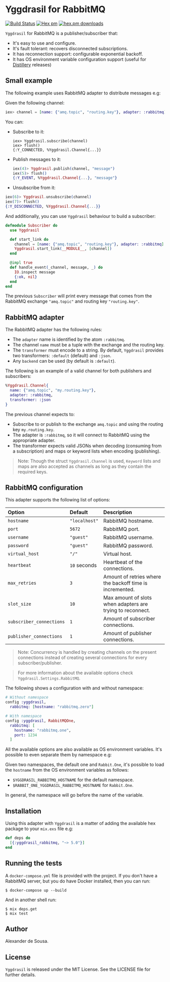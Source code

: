 # Yggdrasil for RabbitMQ

[![Build Status](https://travis-ci.org/gmtprime/yggdrasil_rabbitmq.svg?branch=master)](https://travis-ci.org/gmtprime/yggdrasil_rabbitmq) [![Hex pm](http://img.shields.io/hexpm/v/yggdrasil_rabbitmq.svg?style=flat)](https://hex.pm/packages/yggdrasil_rabbitmq) [![hex.pm downloads](https://img.shields.io/hexpm/dt/yggdrasil_rabbitmq.svg?style=flat)](https://hex.pm/packages/yggdrasil_rabbitmq)

`Yggdrasil` for RabbitMQ is a publisher/subscriber that:

- It's easy to use and configure.
- It's fault tolerant: recovers disconnected subscriptions.
- It has reconnection support: configurable exponential backoff.
- It has OS environment variable configuration support (useful for
[Distillery](https://github.com/bitwalker/distillery) releases)

## Small example

The following example uses RabbitMQ adapter to distribute messages e.g:

Given the following channel:

```elixir
iex> channel = [name: {"amq.topic", "routing.key"}, adapter: :rabbitmq]
```

You can:

* Subscribe to it:

  ```
  iex> Yggdrasil.subscribe(channel)
  iex> flush()
  {:Y_CONNECTED, %Yggdrasil.Channel{...}}
  ```

* Publish messages to it:

  ```elixir
  iex(4)> Yggdrasil.publish(channel, "message")
  iex(5)> flush()
  {:Y_EVENT, %Yggdrasil.Channel{...}, "message"}
  ```

* Unsubscribe from it:

```elixir
iex(6)> Yggdrasil.unsubscribe(channel)
iex(7)> flush()
{:Y_DISCONNECTED, %Yggdrasil.Channel{...}}
```

And additionally, you can use `Yggdrasil` behaviour to build a subscriber:

```elixir
defmodule Subscriber do
  use Yggdrasil

  def start_link do
    channel = [name: {"amq.topic", "routing.key"}, adapter: :rabbitmq]
    Yggdrasil.start_link(__MODULE__, [channel])
  end

  @impl true
  def handle_event(_channel, message, _) do
    IO.inspect message
    {:ok, nil}
  end
end
```

The previous `Subscriber` will print every message that comes from the RabbitMQ
exchange `"amq.topic"` and routing key `"routing.key"`.

## RabbitMQ adapter

The RabbitMQ adapter has the following rules:

* The `adapter` name is identified by the atom `:rabbitmq`.
* The channel `name` must be a tuple with the exchange and the routing key.
* The `transformer` must encode to a string. By default, `Yggdrasil`
  provides two transformers: `:default` (default) and `:json`.
* Any `backend` can be used (by default is `:default`).

The following is an example of a valid channel for both publishers and
subscribers:

```elixir
%Yggdrasil.Channel{
  name: {"amq.topic", "my.routing.key"},
  adapter: :rabbitmq,
  transformer: :json
}
```

The previous channel expects to:

- Subscribe to or publish to the exchange `amq.topic` and using the
routing key `my.routing.key`.
- The adapter is `:rabbitmq`, so it will connect to RabbitMQ using the
appropriate adapter.
- The transformer expects valid JSONs when decoding (consuming from a
subscription) and maps or keyword lists when encoding (publishing).

> Note: Though the struct `Yggdrasil.Channel` is used, `Keyword` lists and
> maps are also accepted as channels as long as they contain the required
> keys.

## RabbitMQ configuration

This adapter supports the following list of options:

Option                   | Default       | Description
:----------------------- | :------------ | :----------
`hostname`               | `"localhost"` | RabbitMQ hostname.
`port`                   | `5672`        | RabbitMQ port.
`username`               | `"guest"`     | RabbitMQ username.
`password`               | `"guest"`     | RabbitMQ password.
`virtual_host`           | `"/"`         | Virtual host.
`heartbeat`              | `10` seconds  | Heartbeat of the connections.
`max_retries`            | `3`           | Amount of retries where the backoff time is incremented.
`slot_size`              | `10`          | Max amount of slots when adapters are trying to reconnect.
`subscriber_connections` | `1`           | Amount of subscriber connections.
`publisher_connections`  | `1`           | Amount of publisher connections.

> Note: Concurrency is handled by creating channels on the present connections
> instead of creating several connections for every subscriber/publisher.

> For more information about the available options check
> `Yggdrasil.Settings.RabbitMQ`.

The following shows a configuration with and without namespace:

```elixir
# Without namespace
config :yggdrasil,
  rabbitmq: [hostname: "rabbitmq.zero"]

# With namespace
config :yggdrasil, RabbitMQOne,
  rabbitmq: [
    hostname: "rabbitmq.one",
    port: 1234
  ]
```

All the available options are also available as OS environment variables.
It's possible to even separate them by namespace e.g:

Given two namespaces, the default one and `Rabbit.One`, it's possible to
load the `hostname` from the OS environment variables as follows:

- `$YGGDRASIL_RABBITMQ_HOSTNAME` for the default namespace.
- `$RABBIT_ONE_YGGDRASIL_RABBITMQ_HOSTNAME` for `Rabbit.One`.

In general, the namespace will go before the name of the variable.

## Installation

Using this adapter with `Yggdrasil` is a matter of adding the
available hex package to your `mix.exs` file e.g:

```elixir
def deps do
  [{:yggdrasil_rabbitmq, "~> 5.0"}]
end
```

## Running the tests

A `docker-compose.yml` file is provided with the project. If  you don't have a
RabbitMQ server, but you do have Docker installed, then you can run:

```
$ docker-compose up --build
```

And in another shell run:

```
$ mix deps.get
$ mix test
```

## Author

Alexander de Sousa.

## License

`Yggdrasil` is released under the MIT License. See the LICENSE file for further
details.
